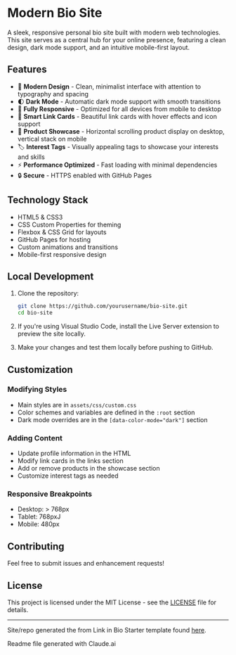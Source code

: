 # Modern Bio Site

A sleek, responsive personal bio site built with modern web technologies. This site serves as a central hub for your online presence, featuring a clean design, dark mode support, and an intuitive mobile-first layout.

## Features

- 🎨 **Modern Design** - Clean, minimalist interface with attention to typography and spacing
- 🌓 **Dark Mode** - Automatic dark mode support with smooth transitions
- 📱 **Fully Responsive** - Optimized for all devices from mobile to desktop
- 🔗 **Smart Link Cards** - Beautiful link cards with hover effects and icon support
- 🎯 **Product Showcase** - Horizontal scrolling product display on desktop, vertical stack on mobile
- 🏷️ **Interest Tags** - Visually appealing tags to showcase your interests and skills
- ⚡ **Performance Optimized** - Fast loading with minimal dependencies
- 🔒 **Secure** - HTTPS enabled with GitHub Pages

## Technology Stack

- HTML5 & CSS3
- CSS Custom Properties for theming
- Flexbox & CSS Grid for layouts
- GitHub Pages for hosting
- Custom animations and transitions
- Mobile-first responsive design

## Local Development

1. Clone the repository:
   ```bash
   git clone https://github.com/yourusername/bio-site.git
   cd bio-site
   ```

2. If you're using Visual Studio Code, install the Live Server extension to preview the site locally.

3. Make your changes and test them locally before pushing to GitHub.

## Customization

### Modifying Styles
- Main styles are in `assets/css/custom.css`
- Color schemes and variables are defined in the `:root` section
- Dark mode overrides are in the `[data-color-mode="dark"]` section

### Adding Content
- Update profile information in the HTML
- Modify link cards in the links section
- Add or remove products in the showcase section
- Customize interest tags as needed

### Responsive Breakpoints
- Desktop: > 768px
- Tablet: 768pxJ
- Mobile: 480px

## Contributing

Feel free to submit issues and enhancement requests!

## License

This project is licensed under the MIT License - see the [LICENSE](LICENSE) file for details.

---

Site/repo generated the from Link in Bio Starter template found [here](https://github.com/pglevy/linkinbio-template).

Readme file generated with Claude.ai
